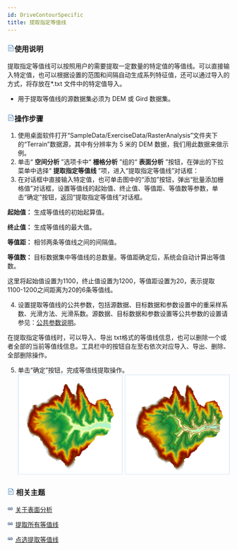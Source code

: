 ```yaml
---
id: DriveContourSpecific
title: 提取指定等值线
---
```

### ![](../../../img/read.gif)使用说明

提取指定等值线可以按照用户的需要提取一定数量的特定值的等值线。可以直接输入特定值，也可以根据设置的范围和间隔自动生成系列特征值，还可以通过导入的方式，将存放在*.txt
文件中的特定值导入。

  * 用于提取等值线的源数据集必须为 DEM 或 Gird 数据集。

### ![](../../../img/read.gif)操作步骤

  1. 使用桌面软件打开“SampleData/ExerciseData/RasterAnalysis”文件夹下的“Terrain”数据源，其中有分辨率为 5 米的 DEM 数据，我们用此数据来做示例。
  2. 单击“ **空间分析** ”选项卡中“ **栅格分析** ”组的“ **表面分析** ”按钮，在弹出的下拉菜单中选择“ **提取指定等值线** ”项，进入“提取指定等值线”对话框：
  3. 在对话框中直接输入特定值，也可单击图中的“添加”按钮，弹出“批量添加栅格值”对话框，设置等值线的起始值、终止值、等值距、等值数等参数，单击“确定”按钮，返回“提取指定等值线”对话框。


**起始值：** 生成等值线的初始起算值。

**终止值：** 生成等值线的最大值。

**等值距：** 相邻两条等值线之间的间隔值。

**等值数：** 目标数据集中等值线的总数量。等值距确定后，系统会自动计算出等值数。

这里将起始值设置为1100，终止值设置为1200，等值距设置为20，表示提取1100-1200之间距离为20的6条等值线。

  4. 设置提取等值线的公共参数，包括源数据、目标数据和参数设置中的重采样系数、光滑方法、光滑系数。源数据、目标数据和参数设置等公共参数的设置请参见：[公共参数说明](CommonPara.htm)。

  
在提取指定等值线时，可以导入、导出 txt格式的等值线信息，也可以删除一个或者全部的当前等值线信息。工具栏中的按钮自左至右依次对应导入、导出、删除、全部删除操作。

  5. 单击“确定”按钮，完成等值线提取操作。    
  ![](img/SpecificResult.png)  

### ![](../../../img/read.gif) 相关主题

![](../../../img/smalltitle.png) [关于表面分析](AoubtSurfaceAnalyst.htm)

![](../../../img/smalltitle.png) [提取所有等值线](DriveContourAll.htm)

![](../../../img/smalltitle.png) [点选提取等值线](DriveContourPoint.htm)



